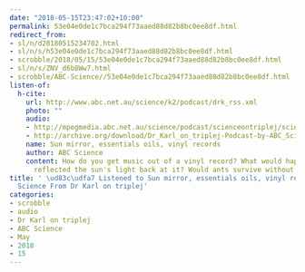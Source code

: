 ```yaml
---
date: "2018-05-15T23:47:02+10:00"
permalink: 53e04e0de1c7bca294f73aaed88d82b8bc0ee8df.html
redirect_from:
- sl/n/d20180515234702.html
- sl/n/s/h53e04e0de1c7bca294f73aaed88d82b8bc0ee8df.html
- scrobble/2018/05/15/53e04e0de1c7bca294f73aaed88d82b8bc0ee8df.html
- sl/n/s/ZNV_d6b8Ww7.html
- scrobble/ABC-Science//53e04e0de1c7bca294f73aaed88d82b8bc0ee8df.html
listen-of:
  h-cite:
    url: http://www.abc.net.au/science/k2/podcast/drk_rss.xml
    photo: ""
    audio:
    - http://mpegmedia.abc.net.au/science/podcast/scienceontriplej/scienceontriplej20170720.mp3
    - http://archive.org/download/Dr_Karl_on_triplej-Podcast-by-ABC_Science/Sun_mirror_essentials_oils_vinyl_records.mp3
    name: Sun mirror, essentials oils, vinyl records
    author: ABC Science
    content: How do you get music out of a vinyl record? What would happen if you
      reflected the sun's light back at it? Would ants survive without their colony?
title: ' \ud83c\udfa7 Listened to Sun mirror, essentials oils, vinyl records by ABC
  Science From Dr Karl on triplej'
categories:
- scrobble
- audio
- Dr Karl on triplej
- ABC Science
- May
- 2018
- 15
---
```

